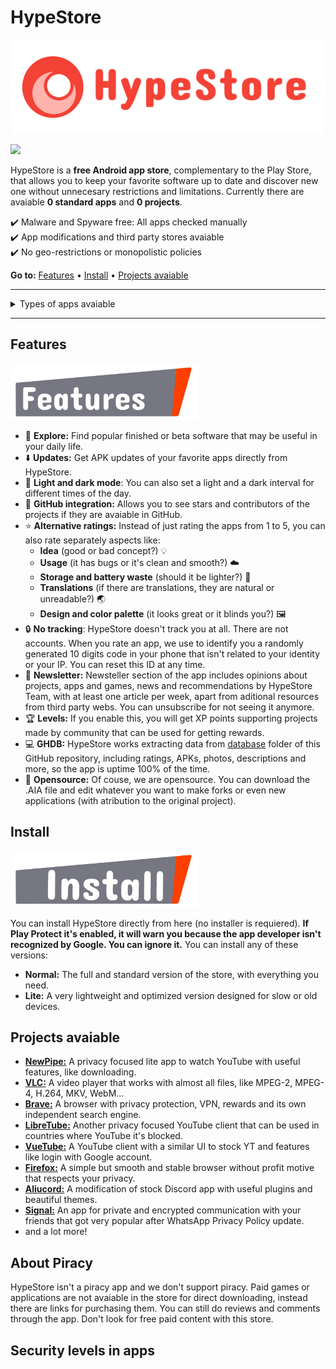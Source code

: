# HypeStore
<p align="center">
  <img src="/assets/hypestore.logo.horizontal-1.PNG" width="500">
</p>

[<img src= "https://upload.wikimedia.org/wikipedia/commons/thumb/8/89/Bandera_de_Espa%C3%B1a.svg/135px-Bandera_de_Espa%C3%B1a.svg.png" width="40px">](README.es.md)

HypeStore is a **free Android app store**, complementary to the Play Store, that allows you to keep your favorite software up to date and discover new one without unnecesary restrictions and limitations. Currently there are avaiable **0 standard apps** and **0 projects**.

✔️ Malware and Spyware free: All apps checked manually <br>
✔️ App modifications and third party stores avaiable <br>
✔️ No geo-restrictions or monopolistic policies

**Go to:** <a href="#features">Features</a> &bull; <a href="#install">Install</a> &bull; <a href="#projects-avaiable">Projects avaiable</a>

<hr>
<details>
<summary> Types of apps avaiable </summary>

### 📝 Projects
As all **"project"** tagged apps are free and open source, they are completely safe and secure to use. You can support their developers donating some money so they can improve their apps. Projects usually offer quality experiences and alternatives to Big Tech services and are done by developers without profit motive. Some examples are *Newpipe*, *VLC* and *Firefox*.

### 📃 Standard Apps
Closed source apps with profit motive are tagged as **"standard apps"**. Some examples are *Facebook*, *Google* and games like *Clash of Clans*. We get official versions of popular apps and scan everything through several antiviruses to guarantee safe software.
</details>

<hr>

## Features

<img src="/assets/Features_sign.PNG" width="300">

- 🧭 **Explore:** Find popular finished or beta software that may be useful in your daily life.
- ⬇️ **Updates:** Get APK updates of your favorite apps directly from HypeStore.
- 🎨 **Light and dark mode**: You can also set a light and a dark interval for different times of the day.
- 📡 **GitHub integration:** Allows you to see stars and contributors of the projects if they are avaiable in GitHub.
- ⭐️ **Alternative ratings:** Instead of just rating the apps from 1 to 5, you can also rate separately aspects like:
  - **Idea** (good or bad concept?) 💡
  - **Usage** (it has bugs or it's clean and smooth?) ☁️
  - **Storage and battery waste** (should it be lighter?) 🔋
  - **Translations** (if there are translations, they are natural or unreadable?) 🌏
  - **Design and color palette** (it looks great or it blinds you?) 🖼
- 🔒 **No tracking**: HypeStore doesn't track you at all. There are not accounts. When you rate an app, we use to identify you a randomly generated 10 digits code in your phone that isn't related to your identity or your IP. You can reset this ID at any time.
- 📖 **Newsletter:** Newsteller section of the app includes opinions about projects, apps and games, news and recommendations by HypeStore Team, with at least one article per week, apart from aditional resources from third party webs. You can unsubscribe for not seeing it anymore.
- 🏆 **Levels:** If you enable this, you will get XP points supporting projects made by community that can be used for getting rewards.
- 💻 **GHDB:** HypeStore works extracting data from [database](/database) folder of this GitHub repository, including ratings, APKs, photos, descriptions and more, so the app is uptime 100% of the time.
- 📑 **Opensource:** Of couse, we are opensource. You can download the .AIA file and edit whatever you want to make forks or even new applications (with atribution to the original project).

## Install

<img src="/assets/Install_sign.PNG" width="300">

You can install HypeStore directly from here (no installer is requiered). **If Play Protect it's enabled, it will warn you because the app developer isn't recognized by Google. You can ignore it.** You can install any of these versions:

- **Normal:** The full and standard version of the store, with everything you need.
- **Lite:** A very lightweight and optimized version designed for slow or old devices.

## Projects avaiable
 
- [**NewPipe:**](https://github.com/TeamNewPipe/NewPipe) A privacy focused lite app to watch YouTube with useful features, like downloading.
- [**VLC:**](https://github.com/videolan/vlc) A video player that works with almost all files, like MPEG-2, MPEG-4, H.264, MKV, WebM...
- [**Brave:**](https://github.com/brave/brave-browser) A browser with privacy protection, VPN, rewards and its own independent search engine.
- [**LibreTube:**](https://github.com/libre-tube/LibreTube) Another privacy focused YouTube client that can be used in countries where YouTube it's blocked.
- [**VueTube:**](https://github.com/VueTubeApp/VueTube) A YouTube client with a similar UI to stock YT and features like login with Google account.
- [**Firefox:**](https://github.com/mozilla-mobile/fenix) A simple but smooth and stable browser without profit motive that respects your privacy.
- [**Aliucord:**](https://github.com/Aliucord/Aliucord) A modification of stock Discord app with useful plugins and beautiful themes.
- [**Signal:**](https://github.com/signalapp/Signal-Android) An app for private and encrypted communication with your friends that got very popular after WhatsApp Privacy Policy update.
- and a lot more!

## About Piracy

HypeStore isn't a piracy app and we don't support piracy. Paid games or applications are not avaiable in the store for direct downloading, instead there are links for purchasing them. You can still do reviews and comments through the app. Don't look for free paid content with this store.

## Security levels in apps

